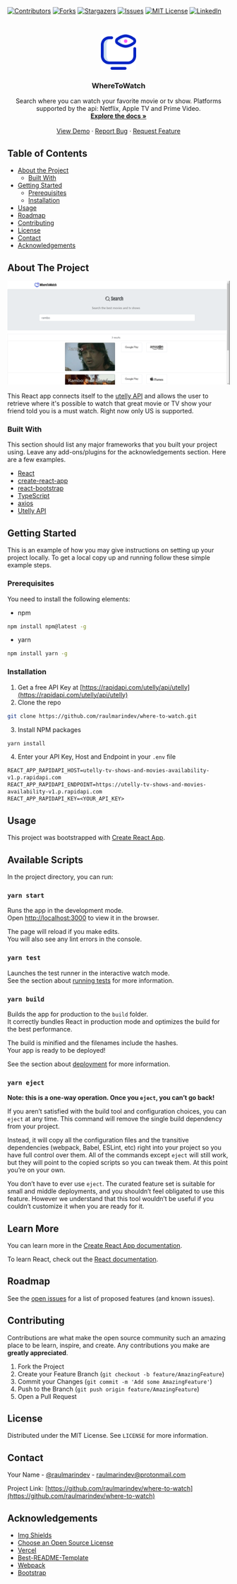 <!-- PROJECT SHIELDS -->
<!--
*** I'm using markdown "reference style" links for readability.
*** Reference links are enclosed in brackets [ ] instead of parentheses ( ).
*** See the bottom of this document for the declaration of the reference variables
*** for contributors-url, forks-url, etc. This is an optional, concise syntax you may use.
*** https://www.markdownguide.org/basic-syntax/#reference-style-links
-->
[![Contributors][contributors-shield]][contributors-url]
[![Forks][forks-shield]][forks-url]
[![Stargazers][stars-shield]][stars-url]
[![Issues][issues-shield]][issues-url]
[![MIT License][license-shield]][license-url]
[![LinkedIn][linkedin-shield]][linkedin-url]



<!-- PROJECT LOGO -->
<br />
<p align="center">
  <a href="https://github.com/raulmarindev/where-to-watch">
    <img src="public/logo192.png" alt="Logo" width="80" height="80">
  </a>

  <h3 align="center">WhereToWatch</h3>

  <p align="center">
    Search where you can watch your favorite movie or tv show. Platforms supported by the api: Netflix, Apple TV and Prime Video.
    <br />
    <a href="https://github.com/raulmarindev/where-to-watch"><strong>Explore the docs »</strong></a>
    <br />
    <br />
    <a href="https://github.com/raulmarindev/where-to-watch">View Demo</a>
    ·
    <a href="https://github.com/raulmarindev/where-to-watch/issues">Report Bug</a>
    ·
    <a href="https://github.com/raulmarindev/where-to-watch/issues">Request Feature</a>
  </p>
</p>



<!-- TABLE OF CONTENTS -->
## Table of Contents

* [About the Project](#about-the-project)
  * [Built With](#built-with)
* [Getting Started](#getting-started)
  * [Prerequisites](#prerequisites)
  * [Installation](#installation)
* [Usage](#usage)
* [Roadmap](#roadmap)
* [Contributing](#contributing)
* [License](#license)
* [Contact](#contact)
* [Acknowledgements](#acknowledgements)



<!-- ABOUT THE PROJECT -->
## About The Project

[![Product Name Screen Shot][product-screenshot]](public/screenshot.png)

This React app connects itself to the [utelly API](https://rapidapi.com/utelly/api/utelly) and allows the user to retrieve where it's possible to watch that great movie or TV show your friend told you is a must watch. Right now only US is supported.

### Built With
This section should list any major frameworks that you built your project using. Leave any add-ons/plugins for the acknowledgements section. Here are a few examples.
* [React](https://reactjs.org/)
* [create-react-app](https://github.com/facebook/create-react-app)
* [react-bootstrap](https://react-bootstrap.netlify.app/)
* [TypeScript](https://www.typescriptlang.org/)
* [axios](https://github.com/axios/axios)
* [Utelly API](https://rapidapi.com/utelly/api/utelly/)


<!-- GETTING STARTED -->
## Getting Started

This is an example of how you may give instructions on setting up your project locally.
To get a local copy up and running follow these simple example steps.

### Prerequisites

You need to install the following elements:
* npm
```sh
npm install npm@latest -g
```
* yarn
```sh
npm install yarn -g
```

### Installation

1. Get a free API Key at [https://rapidapi.com/utelly/api/utelly](https://rapidapi.com/utelly/api/utelly)
2. Clone the repo
```sh
git clone https://github.com/raulmarindev/where-to-watch.git
```
3. Install NPM packages
```sh
yarn install
```
4. Enter your API Key, Host and Endpoint in your `.env` file
```JS
REACT_APP_RAPIDAPI_HOST=utelly-tv-shows-and-movies-availability-v1.p.rapidapi.com
REACT_APP_RAPIDAPI_ENDPOINT=https://utelly-tv-shows-and-movies-availability-v1.p.rapidapi.com
REACT_APP_RAPIDAPI_KEY=<YOUR_API_KEY>
```

<!-- USAGE EXAMPLES -->
## Usage

This project was bootstrapped with [Create React App](https://github.com/facebook/create-react-app).

## Available Scripts

In the project directory, you can run:

### `yarn start`

Runs the app in the development mode.<br />
Open [http://localhost:3000](http://localhost:3000) to view it in the browser.

The page will reload if you make edits.<br />
You will also see any lint errors in the console.

### `yarn test`

Launches the test runner in the interactive watch mode.<br />
See the section about [running tests](https://facebook.github.io/create-react-app/docs/running-tests) for more information.

### `yarn build`

Builds the app for production to the `build` folder.<br />
It correctly bundles React in production mode and optimizes the build for the best performance.

The build is minified and the filenames include the hashes.<br />
Your app is ready to be deployed!

See the section about [deployment](https://facebook.github.io/create-react-app/docs/deployment) for more information.

### `yarn eject`

**Note: this is a one-way operation. Once you `eject`, you can’t go back!**

If you aren’t satisfied with the build tool and configuration choices, you can `eject` at any time. This command will remove the single build dependency from your project.

Instead, it will copy all the configuration files and the transitive dependencies (webpack, Babel, ESLint, etc) right into your project so you have full control over them. All of the commands except `eject` will still work, but they will point to the copied scripts so you can tweak them. At this point you’re on your own.

You don’t have to ever use `eject`. The curated feature set is suitable for small and middle deployments, and you shouldn’t feel obligated to use this feature. However we understand that this tool wouldn’t be useful if you couldn’t customize it when you are ready for it.

## Learn More

You can learn more in the [Create React App documentation](https://facebook.github.io/create-react-app/docs/getting-started).

To learn React, check out the [React documentation](https://reactjs.org/).


<!-- ROADMAP -->
## Roadmap

See the [open issues](https://github.com/raulmarindev/where-to-watch/issues) for a list of proposed features (and known issues).



<!-- CONTRIBUTING -->
## Contributing

Contributions are what make the open source community such an amazing place to be learn, inspire, and create. Any contributions you make are **greatly appreciated**.

1. Fork the Project
2. Create your Feature Branch (`git checkout -b feature/AmazingFeature`)
3. Commit your Changes (`git commit -m 'Add some AmazingFeature'`)
4. Push to the Branch (`git push origin feature/AmazingFeature`)
5. Open a Pull Request



<!-- LICENSE -->
## License

Distributed under the MIT License. See `LICENSE` for more information.



<!-- CONTACT -->
## Contact

Your Name - [@raulmarindev](https://twitter.com/raulmarindev) - raulmarindev@protonmail.com

Project Link: [https://github.com/raulmarindev/where-to-watch](https://github.com/raulmarindev/where-to-watch)



<!-- ACKNOWLEDGEMENTS -->
## Acknowledgements
* [Img Shields](https://shields.io)
* [Choose an Open Source License](https://choosealicense.com)
* [Vercel](https://vercel.com/)
* [Best-README-Template](https://github.com/othneildrew/Best-README-Template/blob/master/README.md)
* [Webpack](https://webpack.js.org/)
* [Bootstrap](https://getbootstrap.com/)





<!-- MARKDOWN LINKS & IMAGES -->
<!-- https://www.markdownguide.org/basic-syntax/#reference-style-links -->
[contributors-shield]: https://img.shields.io/github/contributors/raulmarindev/where-to-watch.svg?style=flat-square
[contributors-url]: https://github.com/raulmarindev/where-to-watch/graphs/contributors
[forks-shield]: https://img.shields.io/github/forks/raulmarindev/where-to-watch.svg?style=flat-square
[forks-url]: https://github.com/raulmarindev/where-to-watch/network/members
[stars-shield]: https://img.shields.io/github/stars/raulmarindev/where-to-watch.svg?style=flat-square
[stars-url]: https://github.com/raulmarindev/where-to-watch/stargazers
[issues-shield]: https://img.shields.io/github/issues/raulmarindev/where-to-watch.svg?style=flat-square
[issues-url]: https://github.com/raulmarindev/where-to-watch/issues
[license-shield]: https://img.shields.io/github/license/raulmarindev/where-to-watch.svg?style=flat-square
[license-url]: https://github.com/raulmarindev/where-to-watch/blob/master/LICENSE.txt
[linkedin-shield]: https://img.shields.io/badge/-LinkedIn-black.svg?style=flat-square&logo=linkedin&colorB=555
[linkedin-url]: https://linkedin.com/in/raulmarindev
[product-screenshot]: public/screenshot.png
